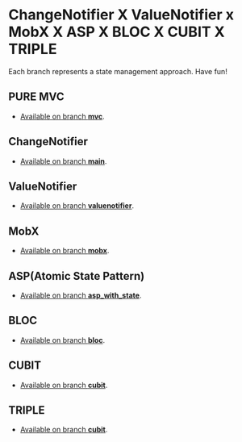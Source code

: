 # ChangeNotifier X ValueNotifier x MobX X ASP X BLOC X CUBIT X TRIPLE

Each branch represents a state management approach.
Have fun!

## PURE MVC

- [Available on branch **mvc**](https://github.com/jacobaraujo7/bloc_atom/tree/mvc).
## ChangeNotifier

- [Available on branch **main**](https://github.com/jacobaraujo7/bloc_atom).

## ValueNotifier

- [Available on branch **valuenotifier**](https://github.com/jacobaraujo7/bloc_atom/tree/valuenotifier).

## MobX

- [Available on branch **mobx**](https://github.com/jacobaraujo7/bloc_atom/tree/mobx).

## ASP(Atomic State Pattern)

- [Available on branch **asp_with_state**](https://github.com/jacobaraujo7/bloc_atom/tree/asp_with_state).

## BLOC

- [Available on branch **bloc**](https://github.com/jacobaraujo7/bloc_atom/tree/bloc).

## CUBIT

- [Available on branch **cubit**](https://github.com/jacobaraujo7/bloc_atom/tree/cubit).

## TRIPLE

- [Available on branch **cubit**](https://github.com/jacobaraujo7/bloc_atom/tree/triple).